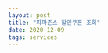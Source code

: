 ```yaml
---
layout: post
title: "파파존스 할인쿠폰 조회"
date: 2020-12-09
tags: services
---
```


<link type="text/css" rel="stylesheet" href="/assets/vendor/jsgrid_v1.5.3/css/jsgrid-theme.min.css"/>
<link type="text/css" rel="stylesheet" href="/assets/vendor/jsgrid_v1.5.3/css/jsgrid.min.css"/>
<script src="/assets/vendor/jsgrid_v1.5.3/js/jsgrid.min.js"></script>
<div id="storeGrid"></div>
<div id="couponGrid"></div>

<script>
$(document).ready(function(){

  let sharedData = {
       currentLocationName: null,
       selectedSszstoreid: 0,
   };

   function isFilterEmpty(filterObj) {
       let filterEmpty = true;
       for(filterKey in filterObj) {
           if(filterObj[filterKey]) {
               filterEmpty = false;
               break;
           }
       }
       return filterEmpty;
   }

   function filteringData(filterObj, filterTargetDataArr) {
       return filterTargetDataArr.filter((filterTarget) => {
           //logger.log(`filter target ->`, filterTarget);
           if(isFilterEmpty(filterObj)) {
               return true;
           }
           let isFiltered = false;
           for(filterKey in filterObj) {
               let filterValue = filterObj[filterKey];
               if(filterValue) {
                   //logger.log(`filter value -> ${filterValue}, filter target -> ${filterTarget[filterKey]}, indexOf -> ${filterTarget[filterKey].indexOf(filterValue)}`);
                   if(filterTarget[filterKey].indexOf(filterValue) >= 0) {
                       isFiltered = true;
                       break;
                   }
               }
           }
           return isFiltered;
       });
   }

   navigator.geolocation.getCurrentPosition(function(pos) {
       const apiKey = 'AIzaSyATNATgEjLVDxo4zAEuurszwREhK3HVvBw';
       var latitude = pos.coords.latitude;
       var longitude = pos.coords.longitude;
       logger.log("current latitude, longitude : " + latitude + ", "+ longitude);
       $.ajax({
           url: `https://maps.googleapis.com/maps/api/geocode/json?latlng=${latitude},${longitude}&key=${apiKey}`,
           type: 'get',
           success: (data) => {
               logger.log('success data ->', data);
               if(data.results && data.results.length > 0) {
                   targetAddressName = data.results[0].address_components[2].long_name;
                   logger.log('target address name -> ' + targetAddressName);
                   sharedData.currentLocationName = targetAddressName;
                   $('#storeGrid').jsGrid('loadData');
               }
           },
           error: (data) => logger.log('error data ->', data),
       });
   });

   let storeDataArr = null;
   let storeController = {
       loadData: function(filterObj) {
           if(sharedData.currentLocationName) {
               filterObj['szaaddr'] = sharedData.currentLocationName;
               sharedData.currentLocationName = null;
           }
           logger.log('load data', filterObj);
           let prom = new Promise((resolve, reject) => {
               if(storeDataArr) {
                   resolve(filteringData(filterObj, storeDataArr));
               } else {
                   $.ajax({
                       url: 'https://pji.co.kr/get.do?ex=Store&ac=getstores&szdocd=&szsicd=&szname=&szstoreid=',
                       type: 'get',
                       dataType: 'jsonp',
                       crossDomain: true,
                       success: (dataArr) => {
                           logger.log('success data -> ', dataArr)
                           storeDataArr = dataArr;
                           resolve(filteringData(filterObj, storeDataArr));
                       },
                       error: (data) => {
                           console.error('error data -> ', data);
                           reject(data);
                       },
                   });
               }
           });
           return prom;
       },
   };

 logger.log('store controller init ok.');

   $("#storeGrid").jsGrid({
       width: "100%",
       height: "400px",

       autoload: true,
       filtering: true,
       //inserting: true,
       //editing: true,
       sorting: true,
       paging: true,

       controller: storeController,
       rowClick: (clickInfo) => {
           logger.log('row click ->', clickInfo);
           sharedData.selectedSszstoreid = clickInfo.item.szstoreid;
           logger.log('shared data ->', sharedData);
           $('#couponGrid').jsGrid('loadData');
       },

       fields: [
           { name: "szaaddr", type: "text", title: '지점주소', width: 150, validate: "required" },
           { name: "szname", type: "text", title: '지점명', width: 200 },
       ]
   });

 logger.log('store grid init ok.');

   let couponController = {
       loadData: function(filterObj) {
           logger.log('load data', filterObj);
           let prom = new Promise((resolve, reject) => {
           $.ajax({
               url: 'https://pji.co.kr/get.do?ex=Coupon&ac=selectCoupon&szDiscountCode=&nStoreId=' + sharedData.selectedSszstoreid,
               type: 'get',
               dataType: 'jsonp',
               crossDomain: true,
               success: (dataArr) => {
                   logger.log('success data -> ', dataArr)
                   resolve(filteringData(filterObj, dataArr));
               },
               error: (data) => {
                   console.error('error data -> ', data);
                   reject(data);
               },
           });
           });
           return prom;
       },
   };

   logger.log('store controller init ok.');

   $("#couponGrid").jsGrid({
       width: "100%",
       height: "400px",

       //autoload: true,
       filtering: true,
       //inserting: true,
       //editing: true,
       sorting: true,
       paging: true,

       controller: couponController,

       fields: [
           { name: "szdiscountnamelocal", type: "text", title: '쿠폰명', width: 150, validate: "required" },
           { name: "szdiscountcode", type: "text", title: '쿠폰코드', width: 200 },
       ],
   });

   logger.log('store grid init ok.');

});

</script>
